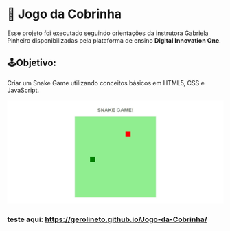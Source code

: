 # :snake: Jogo da Cobrinha   

Esse projeto foi executado seguindo orientações da instrutora Gabriela Pinheiro disponibilizadas pela plataforma de ensino **Digital Innovation One**.

## :joystick:Objetivo:

Criar um Snake Game utilizando conceitos básicos em HTML5, CSS e JavaScript.


<p align="center">

  ![](https://github.com/Gerolineto/Jogo-da-Cobrinha/blob/master/demonstration/print.jpg)

</p>


### teste aqui: https://gerolineto.github.io/Jogo-da-Cobrinha/

